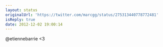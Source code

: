 ```yaml
---
layout: status
originalUrl: 'https://twitter.com/marcgg/status/275313440778772481'
isReply: true
date: 2012-12-02 19:00:14
---
```


@etiennebarrie &lt;3
